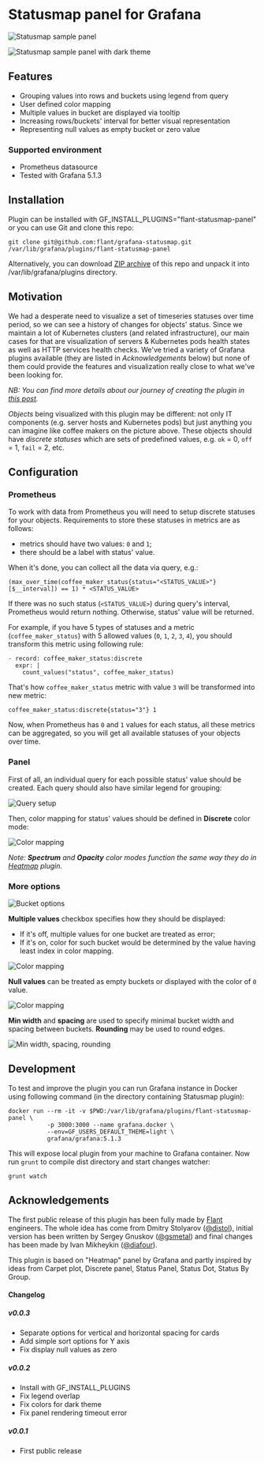 # Statusmap panel for Grafana

![Statusmap sample panel](https://raw.githubusercontent.com/flant/grafana-statusmap/master/src/img/flant-statusmap-panel.png)

![Statusmap sample panel with dark theme](https://raw.githubusercontent.com/flant/grafana-statusmap/master/src/img/flant-statusmap-panel-dark.png)


## Features

* Grouping values into rows and buckets using legend from query
* User defined color mapping
* Multiple values in bucket are displayed via tooltip
* Increasing rows/buckets' interval for better visual representation
* Representing null values as empty bucket or zero value

### Supported environment

* Prometheus datasource
* Tested with Grafana 5.1.3

## Installation

Plugin can be installed with GF_INSTALL_PLUGINS="flant-statusmap-panel" or you can use Git and clone this repo:

```
git clone git@github.com:flant/grafana-statusmap.git /var/lib/grafana/plugins/flant-statusmap-panel
```

Alternatively, you can download [ZIP archive](https://github.com/flant/grafana-statusmap/archive/master.zip)
of this repo and unpack it into /var/lib/grafana/plugins directory.


## Motivation

We had a desperate need to visualize a set of timeseries statuses over time period, so we can
see a history of changes for objects' status. Since we maintain a lot of Kubernetes clusters
(and related infrastructure), our main cases for that are visualization of servers & Kubernetes
pods health states as well as HTTP services health checks. We've tried a variety of Grafana
plugins available (they are listed in *Acknowledgements* below) but none of them could provide
the features and visualization really close to what we've been looking for.

_NB: You can find more details about our journey of creating the plugin in
[this post](https://medium.com/flant-com/statusmap-grafana-plugin-to-visualize-status-over-time-fe6ced391853)._

_Objects_ being visualized with this plugin may be different: not only IT components (e.g. server
hosts and Kubernetes pods) but just anything you can imagine like coffee makers on the picture
above. These objects should have _discrete statuses_ which are sets of predefined values, e.g.
`ok` = 0, `off` = 1, `fail` = 2, etc.

## Configuration

### Prometheus

To work with data from Prometheus you will need to setup discrete statuses for your objects.
Requirements to store these statuses in metrics are as follows:
* metrics should have two values: `0` and `1`;
* there should be a label with status' value.

When it's done, you can collect all the data via query, e.g.:

```
(max_over_time(coffee_maker_status{status="<STATUS_VALUE>"}[$__interval]) == 1) * <STATUS_VALUE>
```

If there was no such status (`<STATUS_VALUE>`) during query's interval, Prometheus would
return nothing. Otherwise, status' value will be returned.

For example, if you have 5 types of statuses and a metric (`coffee_maker_status`) with 5
allowed values (`0`, `1`, `2`, `3`, `4`), you should transform this metric using following rule:

```
- record: coffee_maker_status:discrete
  expr: |
    count_values("status", coffee_maker_status)
```

That's how `coffee_maker_status` metric with value `3` will be transformed into new metric:

```
coffee_maker_status:discrete{status="3"} 1
```

Now, when Prometheus has `0` and `1` values for each status, all these metrics can be
aggregated, so you will get all available statuses of your objects over time.

### Panel

First of all, an individual query for each possible status' value should be created.
Each query should also have similar legend for grouping:

![Query setup](https://raw.githubusercontent.com/flant/grafana-statusmap/master/src/img/queries-example.png)

Then, color mapping for status' values should be defined in __Discrete__ color mode:

![Color mapping](https://raw.githubusercontent.com/flant/grafana-statusmap/master/src/img/color-mapping.png)

_Note: __Spectrum__ and __Opacity__ color modes function the same way they do in [Heatmap](https://grafana.com/plugins/heatmap) plugin._


### More options

![Bucket options](https://raw.githubusercontent.com/flant/grafana-statusmap/master/src/img/options-bucket.png)

__Multiple values__ checkbox specifies how they should be displayed:
* If it's off, multiple values for one bucket are treated as error;
* If it's on, color for such bucket would be determined by the value having least index in color mapping.

![Color mapping](https://raw.githubusercontent.com/flant/grafana-statusmap/master/src/img/multiple-values-error.png)

__Null values__ can be treated as empty buckets or displayed with the color of `0` value.

![Color mapping](https://raw.githubusercontent.com/flant/grafana-statusmap/master/src/img/null-as-empty.png)

__Min width__ and __spacing__ are used to specify minimal bucket width and spacing between buckets.
__Rounding__ may be used to round edges.

![Min width, spacing, rounding](https://raw.githubusercontent.com/flant/grafana-statusmap/master/src/img/min-width-spacing-rounding.png)


## Development

To test and improve the plugin you can run Grafana instance in Docker using following command (in
the directory containing Statusmap plugin):

```
docker run --rm -it -v $PWD:/var/lib/grafana/plugins/flant-statusmap-panel \
           -p 3000:3000 --name grafana.docker \
           --env=GF_USERS_DEFAULT_THEME=light \
           grafana/grafana:5.1.3
```

This will expose local plugin from your machine to Grafana container. Now run `grunt` to compile
dist directory and start changes watcher:

```
grunt watch
```

## Acknowledgements

The first public release of this plugin has been fully made by [Flant](https://flant.com/) engineers. The whole idea has come from Dmitry Stolyarov ([@distol](https://github.com/distol)), initial version has been written by Sergey Gnuskov ([@gsmetal](https://github.com/gsmetal)) and final changes has been made by Ivan Mikheykin ([@diafour](https://github.com/diafour)).

This plugin is based on "Heatmap" panel by Grafana and partly inspired by ideas from Carpet plot, Discrete panel, Status Panel, Status Dot, Status By Group.

#### Changelog

##### v0.0.3

- Separate options for vertical and horizontal spacing for cards
- Add simple sort options for Y axis
- Fix display null values as zero

##### v0.0.2

- Install with GF_INSTALL_PLUGINS
- Fix legend overlap
- Fix colors for dark theme
- Fix panel rendering timeout error


##### v0.0.1

- First public release
